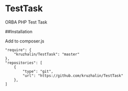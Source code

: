 # TestTask
ORBA PHP Test Task


##Installation

Add to composer.js
```
"require": {
    "kruzhalin/TestTask": "master"
},
"repositories": [
    {
        "type": "git",
        "url": "https://github.com/kruzhalin/TestTask"
    },
]
```
